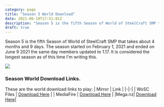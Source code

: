 ```yaml
---
category: page
title: "Season 5 World Download"
date: 2021-06-10T17:51:01Z
description: "Season 5 is the fifth Season of World of SteelCraft SMP that takes about 4 months and 9 days. The season started on February 1, 2021 and ended on June 9 2021 the same day members updated to 1.17. It is considered the longest season as of this time I'm writing this."
draft: true
---
```

Season 5 is the fifth Season of World of SteelCraft SMP that takes about 4 months and 9 days. The season started on February 1, 2021 and ended on June 9 2021 the same day members updated to 1.17. It is considered the longest season as of this time I'm writing this.

![](/images/season-download/Screenshot_20210317-093429_Minecraft-1024x461.jpg)

<div class="padding-post">

### Season World Download Links.
These are the world download links to play:
| Mirror | Link |
|-|-|
| WoSC Files | [Download Here](https://wosc.tk/WoSCSMPS5-GD) | 
| MediaFire | [Download Here](https://wosc.tk/WoSCSMPS5-MF) |
|Mega.nz| [Download Here](https://wosc.tk/WoSCSMPS5-MG)|
</div>